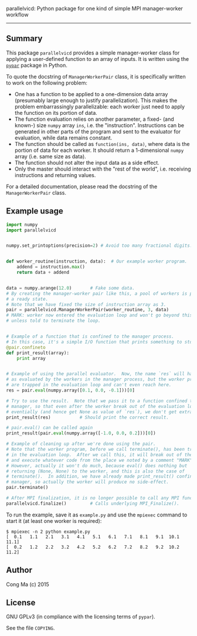 <!--
vim: spell spelllang=en
-->
parallelvicd:  Python package for one kind of simple MPI manager-worker
workflow

---

Summary
-------

This package `parallelvicd` provides a simple manager-worker class for
applying a user-defined function to an array of inputs.  It is written using
the [`pypar`](https://github.com/daleroberts/pypar "pypar project repository")
package in Python.

To quote the docstring of `ManagerWorkerPair` class, it is specifically written
to work on the following problem:

 * One has a function to be applied to a one-dimension data array
   (presumably large enough to justify parallelization).  This makes the
   problem embarrassingly parallelizable: each worker just need to apply
   the function on its portion of data.
 * The function evaluation relies on another parameter, a fixed- (and
   known-) size `numpy` array `ins`, i.e. the "instruction".  Instructions
   can be generated in other parts of the program and sent to the
   evaluator for evaluation, while data remains constant.
 * The function should be called as `function(ins, data)`, where data
   is the portion of data for each worker.  It should return a
   1-dimensional `numpy` array (i.e. same size as data).
 * The function should not alter the input data as a side effect.
 * Only the master should interact with the "rest of the world", i.e.
   receiving instructions and returning values.

For a detailed documentation, please read the docstring of the
`ManagerWorkerPair` class.

Example usage
-------------

```python
import numpy
import parallelvicd


numpy.set_printoptions(precision=2)	# Avoid too many fractional digits.


def worker_routine(instruction, data):  # Our example worker program.
    addend = instruction.max()
    return data + addend


data = numpy.arange(12.0)		# Fake some data.
# By creating the manager-worker pair like this, a pool of workers is put into
# a ready state.
# Note that we have fixed the size of instruction array as 3.
pair = parallelvicd.ManagerWorkerPair(worker_routine, 3, data)
# MARK: worker now entered the evaluation loop and won't go beyond this mark
# unless told to terminate the loop.


# Example of a function that is confined to the manager process.
# In this case, it's a simple I/O function that prints something to stdout.
@pair.confineto
def print_result(array):
    print array


# Example of using the parallel evaluator.  Now, the name `res` will have value
# as evaluated by the workers in the manager process, but the worker processes
# are trapped in the evaluation loop and can't even reach here.
res = pair.eval(numpy.array([0.1, 0.0, -0.1]))[0]

# Try to use the result.  Note that we pass it to a function confined to
# manager, so that even after the worker break out of the evaluation loop
# eventially (and hence get None as value of `res`), we don't get extra output.
print_result(res)			# Should print the correct result.

# pair.eval() can be called again
print_result(pair.eval(numpy.array([-1.0, 0.0, 0.2]))[0])

# Example of cleaning up after we're done using the pair.
# Note that the worker program, before we call terminate(), has been trapped
# in the evaluation loop.  After we call this, it will break out of the loop
# and execute whatever code from the place we noted by a comment "MARK".
# However, actually it won't do much, because eval() does nothing but
# returning (None, None) to the worker, and this is also the case of
# terminate().  In addition, we have already made print_result() confined to
# manager, so actually the worker will produce no side-effect.
pair.terminate()

# After MPI finalization, it is no longer possible to call any MPI function.
parallelvicd.finalize()			# Calls underlying MPI_Finalize().
```

To run the example, save it as `example.py` and use the `mpiexec` command to
start it (at least one worker is required):

```console
$ mpiexec -n 2 python example.py
[  0.1   1.1   2.1   3.1   4.1   5.1   6.1   7.1   8.1   9.1  10.1  11.1]
[  0.2   1.2   2.2   3.2   4.2   5.2   6.2   7.2   8.2   9.2  10.2  11.2]
```

Author
------

Cong Ma (c) 2015

License
-------

GNU GPLv3 (in compliance with the licensing terms of `pypar`).

See the file `COPYING`.
